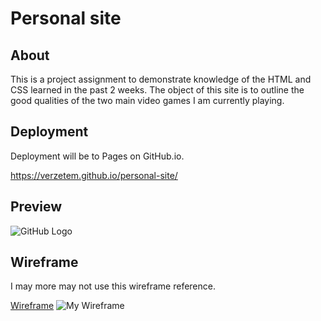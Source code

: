 # Personal site 

## About

This is a project assignment to demonstrate knowledge of the HTML and CSS learned in the past 2 weeks. The object of this site is to outline the good qualities of the two main video games I am currently playing.

## Deployment 

Deployment will be to Pages on GitHub.io. 

https://verzetem.github.io/personal-site/

## Preview

![GitHub Logo](https://i.imgur.com/TK4XGrR.png)

## Wireframe

I may more may not use this wireframe reference. 

[Wireframe](https://wireframe.cc/)
![My Wireframe](https://i.imgur.com/7RQlcWX.png)


